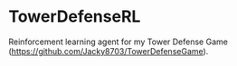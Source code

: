 # TowerDefenseRL
Reinforcement learning agent for my Tower Defense Game (https://github.com/Jacky8703/TowerDefenseGame).
